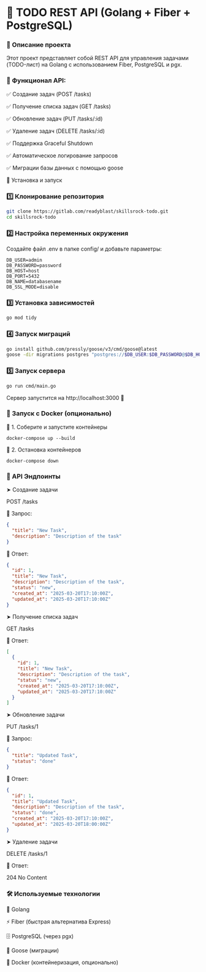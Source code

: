 # 📌 TODO REST API (Golang + Fiber + PostgreSQL)

### 📖 Описание проекта

Этот проект представляет собой REST API для управления задачами (TODO-лист) на Golang с использованием Fiber, PostgreSQL и pgx.

### 📌 Функционал API:

✅ Создание задач (POST /tasks)

✅ Получение списка задач (GET /tasks)

✅ Обновление задач (PUT /tasks/:id)

✅ Удаление задач (DELETE /tasks/:id)

✅ Поддержка Graceful Shutdown

✅ Автоматическое логирование запросов

✅ Миграции базы данных с помощью goose

🚀 Установка и запуск

### 1️⃣ Клонирование репозитория

```bash
git clone https://gitlab.com/readyblast/skillsrock-todo.git
cd skillsrock-todo
```

### 2️⃣ Настройка переменных окружения

Создайте файл .env в папке config/ и добавьте параметры:

```env
DB_USER=admin
DB_PASSWORD=password
DB_HOST=host
DB_PORT=5432
DB_NAME=databasename
DB_SSL_MODE=disable
```

### 3️⃣ Установка зависимостей

```bash
go mod tidy
```

### 4️⃣ Запуск миграций

```bash
go install github.com/pressly/goose/v3/cmd/goose@latest
goose -dir migrations postgres "postgres://$DB_USER:$DB_PASSWORD@$DB_HOST:$DB_PORT/$DB_NAME?sslmode=$DB_SSL_MODE" up
```

### 5️⃣ Запуск сервера

```bash
go run cmd/main.go
```

Сервер запустится на http://localhost:3000 🚀

### 🐳 Запуск с Docker (опционально)

🔹 1. Соберите и запустите контейнеры

```docker
docker-compose up --build
```

🔹 2. Остановка контейнеров

```docker
docker-compose down
```

### 📜 API Эндпоинты

➤ Создание задачи

POST /tasks

🔹 Запрос:

```json
{
  "title": "New Task",
  "description": "Description of the task"
}
```

🔹 Ответ:

```json
{
  "id": 1,
  "title": "New Task",
  "description": "Description of the task",
  "status": "new",
  "created_at": "2025-03-20T17:10:00Z",
  "updated_at": "2025-03-20T17:10:00Z"
}
```

➤ Получение списка задач

GET /tasks

🔹 Ответ:

```json
[
  {
    "id": 1,
    "title": "New Task",
    "description": "Description of the task",
    "status": "new",
    "created_at": "2025-03-20T17:10:00Z",
    "updated_at": "2025-03-20T17:10:00Z"
  }
]
```

➤ Обновление задачи

PUT /tasks/1

🔹 Запрос:

```json
{
  "title": "Updated Task",
  "status": "done"
}
```

🔹 Ответ:

```json
{
  "id": 1,
  "title": "Updated Task",
  "description": "Description of the task",
  "status": "done",
  "created_at": "2025-03-20T17:10:00Z",
  "updated_at": "2025-03-20T18:00:00Z"
}
```

➤ Удаление задачи

DELETE /tasks/1

🔹 Ответ:

204 No Content

### 🛠️ Используемые технологии

🚀 Golang

⚡ Fiber (быстрая альтернатива Express)

🗄️ PostgreSQL (через pgx)

🔀 Goose (миграции)

🐳 Docker (контейнеризация, опционально)
